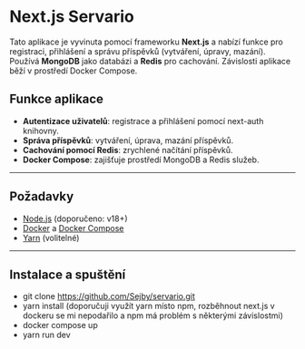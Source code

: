 # Next.js Servario

Tato aplikace je vyvinuta pomocí frameworku **Next.js** a nabízí funkce pro registraci, přihlášení a správu příspěvků (vytváření, úpravy, mazání). Používá **MongoDB** jako databázi a **Redis** pro cachování. Závislosti aplikace běží v prostředí Docker Compose.

## Funkce aplikace

- **Autentizace uživatelů**: registrace a přihlášení pomocí next-auth knihovny.
- **Správa příspěvků**: vytváření, úprava, mazání příspěvků.
- **Cachování pomocí Redis**: zrychlené načítání příspěvků.
- **Docker Compose**: zajišťuje prostředí MongoDB a Redis služeb.

---

## Požadavky

- [Node.js](https://nodejs.org/) (doporučeno: v18+)
- [Docker](https://www.docker.com/) a [Docker Compose](https://docs.docker.com/compose/)
- [Yarn](https://yarnpkg.com/) (volitelné)

---

## Instalace a spuštění
- git clone https://github.com/Sejby/servario.git
- yarn install (doporučuji využít yarn místo npm, rozběhnout next.js v dockeru se mi nepodařilo a npm má problém s některými závislostmi)
- docker compose up
- yarn run dev